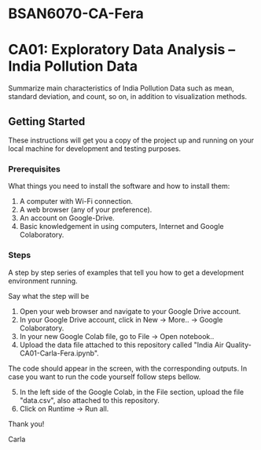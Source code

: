 # BSAN6070-CA-Fera
# CA01: Exploratory Data Analysis – India Pollution Data

Summarize main characteristics of India Pollution Data such as mean, standard deviation, and count, so on, in addition to visualization methods.

## Getting Started

These instructions will get you a copy of the project up and running on your local machine for development and testing purposes.

### Prerequisites

What things you need to install the software and how to install them:

1) A computer with Wi-Fi connection.
2) A web browser (any of your preference). 
2) An account on Google-Drive.
3) Basic knowledgement in using computers, Internet and Google Colaboratory. 

### Steps

A step by step series of examples that tell you how to get a development environment running.

Say what the step will be

1) Open your web browser and navigate to your Google Drive account. 
2) In your Google Drive account, click in New -> More.. -> Google Colaboratory.
3) In your new Google Colab file, go to File -> Open notebook.. 
4) Upload the data file attached to this repository called "India Air Quality-CA01-Carla-Fera.ipynb".

The code should appear in the screen, with the corresponding outputs. 
In case you want to run the code yourself follow steps bellow. 

5) In the left side of the Google Colab, in the File section, upload the file "data.csv", also attached to this repository. 
6) Click on Runtime -> Run all. 

Thank you!

Carla
